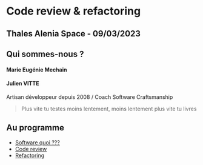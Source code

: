 <!-- .slide: class="page-title" -->
# Code review & refactoring
## Thales Alenia Space - 09/03/2023



## Qui sommes-nous ?

<div class="row">
    <div class="col-lg-3">
    </div>
    <div class="col-lg-9">
<h4>Marie Eugénie Mechain</h4>
    </div>
</div>

<div class="row mtl">
<div class="col-lg-3">
    </div>
    <div class="col-lg-9">
<h4>Julien VITTE</h4>
<p>Artisan développeur depuis 2008 / Coach Software Craftsmanship</p>
<blockquote>Plus vite tu testes moins lentement, moins lentement plus vite tu livres</blockquote>
    </div>
</div>



## Au programme
<!-- .slide: class="page-plan" -->

- [Software quoi ???](#/1)
- [Code review](#/2)
- [Refactoring](#/3)

<!-- .element: class="plan" -->
